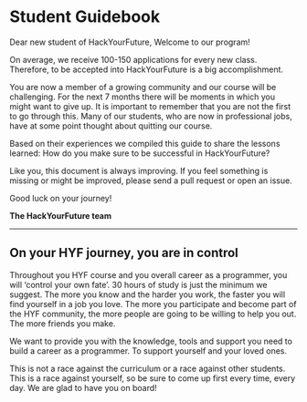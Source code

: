 # Student Guidebook

Dear new student of HackYourFuture, Welcome to our program!

On average, we receive 100-150 applications for every new class. Therefore, to be accepted into HackYourFuture is a big accomplishment.

You are now a member of a growing community and our course will be challenging. For the next 7 months there will be moments in which you might want to give up. It is important to remember that you are not the first to go through this. Many of our students, who are now in professional jobs, have at some point thought about quitting our course.

Based on their experiences we compiled this guide to share the lessons learned: How do you make sure to be successful in HackYourFuture?

Like you, this document is always improving. If you feel something is missing or might be improved, please send a pull request or open an issue.

Good luck on your journey!

__The HackYourFuture team__

---

## On your HYF journey, you are in control

Throughout you HYF course and you overall career as a programmer, you will ‘control your own fate’. 30 hours of study is just the minimum we suggest. The more you know and the harder you work, the faster you will find yourself in a job you love. The more you participate and become part of the HYF community, the more people are going to be willing to help you out. The more friends you make.

We want to provide you with the knowledge, tools and support you need to build a career as a programmer. To support yourself and your loved ones.

This is not a race against the curriculum or a race against other students. This is a race against yourself, so be sure to come up first every time, every day.
We are glad to have you on board!

